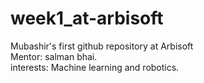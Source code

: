 # week1_at-arbisoft
Mubashir's first github repository at Arbisoft
<br>
Mentor: salman bhai.
<br>
interests: Machine learning and robotics.
